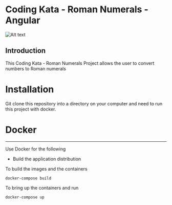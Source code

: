 # Coding Kata - Roman Numerals - Angular

![Alt text](https://fontmeme.com/images/BBC-Logo.jpg)

## Introduction

This Coding Kata - Roman Numerals Project allows the user to convert numbers to Roman numerals

# Installation

Git clone this repository into a directory on your computer and need to run this project with docker.

# Docker

---

Use Docker for the following

- Build the application distribution

To build the images and the containers

```
docker-compose build
```

To bring up the containers and run

```
docker-compose up
```
